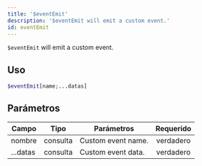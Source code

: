 ```yaml
---
title: '$eventEmit'
description: '$eventEmit will emit a custom event.'
id: eventEmit
---
```


`$eventEmit` will emit a custom event.

## Uso

```php
$eventEmit[name;...datas]
```

## Parámetros

| Campo    | Tipo     | Parámetros         | Requerido |
| -------- | -------- | ------------------ |:---------:|
| nombre   | consulta | Custom event name. | verdadero |
| ...datas | consulta | Custom event data. | verdadero |